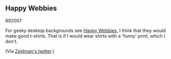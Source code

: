 <article><h2>Happy Webbies</h2><time><span class="day">8</span><span class="month">9</span><span class="year">2007</span></time><p>For geeky desktop backgrounds see <a href="http://www.happywebbies.com/">Happy Webbies</a>, I think that they would make good t-shirts. That is if I would wear shirts with a 'funny' print, which I don't.</p><p>(Via <a href="http://twitter.com/zeldman">Zeldman's twitter</a>.)</p></article>